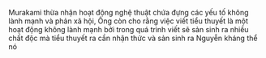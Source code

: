 Murakami thừa nhận hoạt động nghệ thuật chứa đựng các yếu tố không lành mạnh và phản xã hội, Ông còn cho rằng việc viết tiểu thuyết là một hoạt động không lành mạnh bởi trong quá trình viết sẽ sản sinh ra nhiều chất độc mà tiểu thuyết ra cần nhận thức và sản sinh ra Nguyễn kháng thể nó